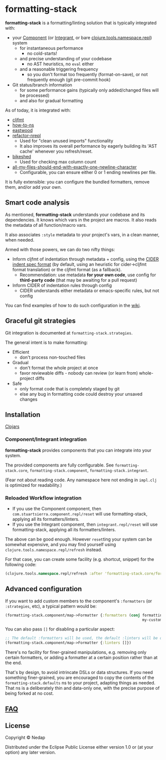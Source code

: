 # formatting-stack

**formatting-stack** is a formatting/linting solution that is typically integrated with:

* your [Component](https://github.com/stuartsierra/component) (or [Integrant](https://github.com/weavejester/integrant), or bare [clojure.tools.namespace.repl](https://github.com/clojure/tools.namespace)) system
  * for instantaneous performance
    * no cold-starts!
  * and precise understanding of your codebase
    * no AST heuristics, no `eval` either
  * and a reasonable triggering frequency
    * so you don't format too frequently (format-on-save), or not frequently enough (git pre-commit hook)
* Git status/branch information
  * for some performance gains (typically only added/changed files will be processed)
  * and also for gradual formatting

As of today, it is integrated with:

  * [cljfmt](https://github.com/weavejester/cljfmt)
  * [how-to-ns](https://github.com/gfredericks/how-to-ns)
  * [eastwood](https://github.com/jonase/eastwood)
  * [refactor-nrepl](https://github.com/clojure-emacs/refactor-nrepl)
    * Used for "clean unused imports" functionality
    * It also improves its overall performance by eagerly building its 'AST cache' whenever you refresh/reset.
  * [bikeshed](https://github.com/dakrone/lein-bikeshed)
    * Used for checking max column count
  * [all-my-files-should-end-with-exactly-one-newline-character](https://github.com/gfredericks/lein-all-my-files-should-end-with-exactly-one-newline-character)
    * Configurable, you can ensure either 0 or 1 ending newlines per file.

It is fully extensible: you can configure the bundled formatters, remove them, and/or add your own.

## Smart code analysis

As mentioned, **formatting-stack** understands your codebase and its dependencies.
It knows which vars in the project are macros. It also reads the metadata of all function/macro vars.

It also associates `:style` metadata to your project's vars, in a clean manner, when needed.

Armed with those powers, we can do two nifty things:

* Inform cljfmt of indentation through metadata + config, using the [CIDER indent spec format](https://cider.readthedocs.io/en/latest/indent_spec/)
(by default, using an heuristic for cider->cljfmt format translation) or the cljfmt format (as a fallback).
  * Recommendation: use metadata **for your own code**, use config for **third-party code** (that may be awaiting for a pull request)
* Inform CIDER of indentation rules through config
  * CIDER understands either metadata or emacs-specific rules, but not config

You can find examples of how to do such configuration in the [wiki](https://github.com/nedap/formatting-stack/wiki/Indentation-examples).

## Graceful git strategies

Git integration is documented at `formatting-stack.strategies`.

The general intent is to make formatting:

* Efficient
  * don't process non-touched files
* Gradual
  * don't format the whole project at once
  * favor reviewable diffs - nobody can review (or learn from) whole-project diffs
* Safe
  * only format code that is completely staged by git
  * else any bug in formatting code could destroy your unsaved changes

## Installation

[Clojars](https://clojars.org/formatting-stack)

### Component/Integrant integration

**formatting-stack** provides components that you can integrate into your system.

The provided components are fully configurable. See `formatting-stack.core`, `formatting-stack.component`, `formatting-stack.integrant`.

(Fear not about reading code. Any namespace here not ending in `impl.clj` is optimized for readability.)

### Reloaded Workflow integration

* If you use the Component component, then `com.stuartsierra.component.repl/reset` will use formatting-stack, applying all its formatters/linters. 
* If you use the Integrant component, then `integrant.repl/reset` will use formatting-stack, applying all its formatters/linters.

The above can be good enough. However `reset`ting your system can be somewhat expensive,
and you may find yourself using `clojure.tools.namespace.repl/refresh` instead.

For that case, you can create some facility (e.g. shortcut, snippet) for the following code:

```clojure
(clojure.tools.namespace.repl/refresh :after 'formatting-stack.core/format!)
```

## Advanced configuration

If you want to add custom members to the component's `:formatters` (or `:strategies`, etc), a typical pattern would be: 

```clojure
(formatting-stack.component/map->Formatter {:formatters (conj formatting-stack.defaults/default-formatters
                                                              my-custom-formatter)})
```

You can also pass `[]` for disabling a particular aspect:

```clojure
;; The default :formatters will be used, the default :linters will be omitted:
(formatting-stack.component/map->Formatter {:linters []}) 
```

There's no facility for finer-grained manipulations, e.g. removing only certain formatters, or adding a formatter at a certain position rather than at the end.

That's by design, to avoid intrincate DSLs or data structures.
If you need something finer-grained, you are encouraged to copy the contents of the `formatting-stack.defaults` ns to your project, adapting things as needed.
That ns is a deliberately thin and data-only one, with the precise purpose of being forked at no cost.  

## [FAQ](https://github.com/nedap/formatting-stack/wiki/FAQ)

## License

Copyright © Nedap

Distributed under the Eclipse Public License either version 1.0 or (at
your option) any later version.
